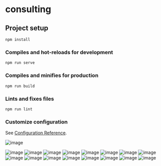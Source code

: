 # consulting

## Project setup
```
npm install
```

### Compiles and hot-reloads for development
```
npm run serve
```

### Compiles and minifies for production
```
npm run build
```

### Lints and fixes files
```
npm run lint
```

### Customize configuration
See [Configuration Reference](https://cli.vuejs.org/config/).



![image](https://github.com/VarshaJatav/Doctor_Consulting_System/assets/90974590/4e0cb945-da34-4f47-a5a1-57dbfa1f8986)

![image](https://github.com/VarshaJatav/Doctor_Consulting_System/assets/90974590/725d594d-e2ca-4212-abab-d36a3d352fc3)
![image](https://github.com/VarshaJatav/Doctor_Consulting_System/assets/90974590/e6ad0950-b888-402b-9b48-9c75759362fc)
![image](https://github.com/VarshaJatav/Doctor_Consulting_System/assets/90974590/17e0354b-705e-4acd-8aa2-18d5a3b3fa93)
![image](https://github.com/VarshaJatav/Doctor_Consulting_System/assets/90974590/f124b147-4ad5-4224-bebf-d1d8df5db076)
![image](https://github.com/VarshaJatav/Doctor_Consulting_System/assets/90974590/2a6baec0-146b-409e-8fba-966c4c38a103)
![image](https://github.com/VarshaJatav/Doctor_Consulting_System/assets/90974590/68d62279-d60d-4022-87e7-c19654368a54)
![image](https://github.com/VarshaJatav/Doctor_Consulting_System/assets/90974590/90354805-6b62-4c50-bead-786b65bc3a48)
![image](https://github.com/VarshaJatav/Doctor_Consulting_System/assets/90974590/35386e9d-a53a-4655-8aed-0302a02d0d5e)
![image](https://github.com/VarshaJatav/Doctor_Consulting_System/assets/90974590/9557500b-c76b-468f-9916-a0bfcce30d60)
![image](https://github.com/VarshaJatav/Doctor_Consulting_System/assets/90974590/7b6b8303-d0a2-4904-bd37-6432bbd6f0e0)
![image](https://github.com/VarshaJatav/Doctor_Consulting_System/assets/90974590/f48fd6fa-d887-4809-8850-7aba10446fcb)
![image](https://github.com/VarshaJatav/Doctor_Consulting_System/assets/90974590/434a3ae2-718f-45a6-a35f-bb1ad39c7264)
![image](https://github.com/VarshaJatav/Doctor_Consulting_System/assets/90974590/ebde0453-8c3e-4fc2-bb91-80073e98109f)
![image](https://github.com/VarshaJatav/Doctor_Consulting_System/assets/90974590/db25be32-a06e-4365-8a67-f5d5852da05c)
![image](https://github.com/VarshaJatav/Doctor_Consulting_System/assets/90974590/211928ac-f371-4c06-828c-04ff207a3eb5)
![image](https://github.com/VarshaJatav/Doctor_Consulting_System/assets/90974590/deb65224-5562-42ca-a81b-0ec5d1fd57ba)





